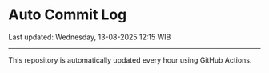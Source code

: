 # Auto Commit Log

Last updated: Wednesday, 13-08-2025 12:15 WIB

---

This repository is automatically updated every hour using GitHub Actions.
